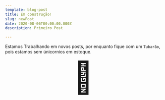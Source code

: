 ```yaml
---
template: blog-post
title: Em construção!
slug: newPost
date: 2020-08-06T00:00:00.000Z
description: Primeiro Post

---
```


Estamos Trabalhando em novos posts, por enquanto fique com um `Tubarão`, pois estamos sem únicornios em estoque.

<p style="text-align: center;"><span style='font-size:100px;'>&#129416;</span> </p>

<!-- `youtube: https://www.youtube.com/watch?v=MgvRkKtpv5U` -->

